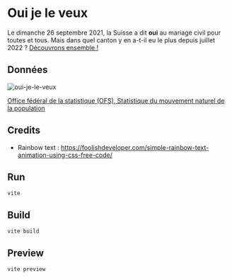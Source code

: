 # Oui je le veux
Le dimanche 26 septembre 2021, la Suisse a dit **oui** au mariage civil pour toutes
et tous. Mais dans quel canton y en a-t-il eu le plus depuis juillet 2022 ? [Découvrons ensemble !](https://www.noemiromano.ch/oui-je-le-veux)



## Données

![oui-je-le-veux](https://user-images.githubusercontent.com/32194904/228055029-f6cc8031-2de0-40da-849c-3d8edbd79992.gif)


[Office fédéral de la statistique (OFS), Statistique du mouvement naturel de la population](https://www.bfs.admin.ch/bfs/fr/home/statistiques/population/mariages-partenaires-divorces/mariages.gnpdetail.2023-0216.html)

## Credits
* Rainbow text : https://foolishdeveloper.com/simple-rainbow-text-animation-using-css-free-code/

## Run

```shell
vite
```

## Build

```shell
vite build
```

## Preview
```shell
vite preview
```
